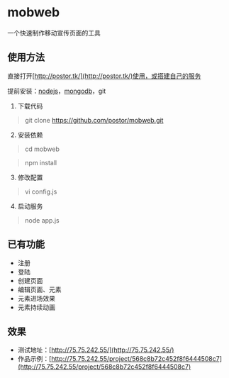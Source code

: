 # mobweb
一个快速制作移动宣传页面的工具

## 使用方法 ##
直接打开[http://postor.tk/](http://postor.tk/)使用，或搭建自己的服务

提前安装：[nodejs](http://nodejs.org)，[mongodb](http://www.mongodb.org/)，git
1. 下载代码

> git clone https://github.com/postor/mobweb.git

2. 安装依赖

> cd mobweb

> npm install

3. 修改配置

> vi config.js

4. 启动服务

> node app.js

## 已有功能 ##
- 注册
- 登陆
- 创建页面
- 编辑页面、元素
- 元素进场效果
- 元素持续动画

## 效果 ##
- 测试地址：[http://75.75.242.55/](http://75.75.242.55/)
- 作品示例：[http://75.75.242.55/project/568c8b72c452f8f6444508c7](http://75.75.242.55/project/568c8b72c452f8f6444508c7)

